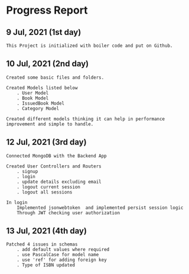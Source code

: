 # Progress Report


## 9 Jul, 2021 (1st day)

    This Project is initialized with boiler code and put on Github.


## 10 Jul, 2021 (2nd day)

    Created some basic files and folders.
    
    Created Models listed below
        . User Model
        . Book Model
        . IssuedBook Model
        . Category Model

    Created different models thinking it can help in performance improvement and simple to handle.

## 12 Jul, 2021 (3rd day)

    Connected MongoDB with the Backend App 

    Created User Controllers and Routers 
        . signup
        . login
        . update details excluding email
        . logout current session
        . logout all sessions
        
    In login 
        Implemented jsonwebtoken  and implemented persist session logic
        Through JWT checking user authorization 
    
## 13 Jul, 2021 (4th day)

    Patched 4 issues in schemas
        . add default values where required
        . use PascalCase for model name
        . use 'ref' for adding foreign key
        . Type of ISBN updated